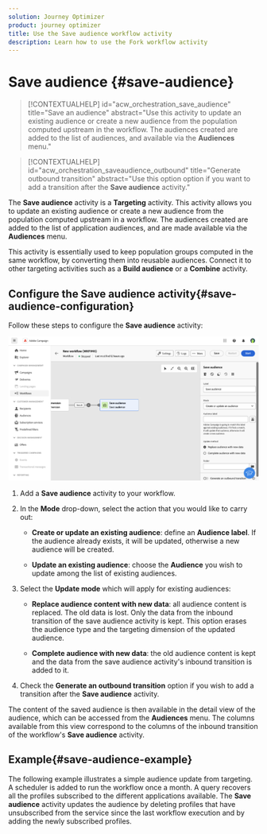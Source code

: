 ```yaml
---
solution: Journey Optimizer
product: journey optimizer
title: Use the Save audience workflow activity
description: Learn how to use the Fork workflow activity
---
```

# Save audience {#save-audience}

>[!CONTEXTUALHELP]
>id="acw_orchestration_save_audience"
>title="Save an audience"
>abstract="Use this activity to update an existing audience or create a new audience from the population computed upstream in the workflow. The audiences created are added to the list of audiences, and available via the **Audiences** menu."

>[!CONTEXTUALHELP]
>id="acw_orchestration_saveaudience_outbound"
>title="Generate outbound transition"
>abstract="Use this option option if you want to add a transition after the **Save audience** activity."

The **Save audience** activity is a **Targeting** activity. This activity allows you to update an existing audience or create a new audience from the population computed upstream in a workflow. The audiences created are added to the list of application audiences, and are made available via the **Audiences** menu.

This activity is essentially used to keep population groups computed in the same workflow, by converting them into reusable audiences. Connect it to other targeting activities such as a **Build audience** or a **Combine** activity. 

## Configure the Save audience activity{#save-audience-configuration}

Follow these steps to configure the **Save audience** activity:

![](../assets/workflow-save-audience.png)

1. Add a **Save audience** activity to your workflow.

1. In the **Mode** drop-down, select the action that you would like to carry out:

    * **Create or update an existing audience**: define an **Audience label**. If the audience already exists, it will be updated, otherwise a new audience will be created.

    * **Update an existing audience**: choose the **Audience** you wish to update among the list of existing audiences. 

1. Select the **Update mode** which will apply for existing audiences:

    * **Replace audience content with new data**: all audience content is replaced. The old data is lost. Only the data from the inbound transition of the save audience activity is kept. This option erases the audience type and the targeting dimension of the updated audience.

    * **Complete audience with new data**: the old audience content is kept and the data from the save audience activity's inbound transition is added to it.

1. Check the **Generate an outbound transition** option if you wish to add a transition after the **Save audience** activity.

The content of the saved audience is then available in the detail view of the audience, which can be accessed from the **Audiences** menu. The columns available from this view correspond to the columns of the inbound transition of the workflow's **Save audience** activity. 


## Example{#save-audience-example}

The following example illustrates a simple audience update from targeting. A scheduler is added to run the workflow once a month. A query recovers all the profiles subscribed to the different applications available. The **Save audience** activity updates the audience by deleting profiles that have unsubscribed from the service since the last workflow execution and by adding the newly subscribed profiles.
